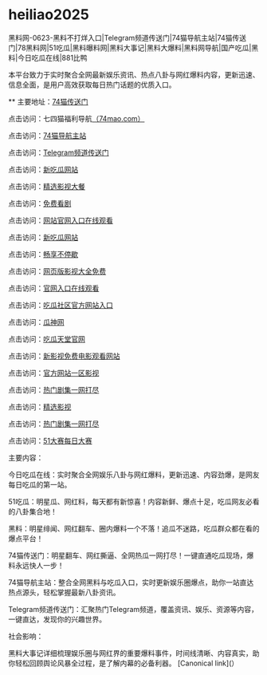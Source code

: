 # heiliao2025
黑料网-0623-黑料不打烊入口|Telegram频道传送门|74猫导航主站|74猫传送门|78黑料网|51吃瓜|黑料曝料网|黑料大事记|黑料大爆料|黑料网导航|国产吃瓜|黑料|今日吃瓜在线|881比鸭

本平台致力于实时聚合全网最新娱乐资讯、热点八卦与网红爆料内容，更新迅速、信息全面，是用户高效获取每日热门话题的优质入口。

** 主要地址：<a href="https://74mao.com/">74猫传送门</a>

点击访问：七四猫福利导航<a href="https://74mao.com/">（74mao.com）</a>

点击访问：<a href="https://74mao.com/">74猫导航主站</a>

点击访问：<a href="https://74mao.com/">Telegram频道传送门</a>

点击访问：<a href="https://cg1-46.pages.dev/">新吃瓜网站</a>

点击访问：<a href="https://cg2-46.pages.dev/">精选影视大餐</a>

点击访问：<a href="https://cg3-46.pages.dev/">免费看剧</a>

点击访问：<a href="https://cg4-46.pages.dev/">网站官网入口在线观看</a>

点击访问：<a href="https://cg1-39.pages.dev/">新吃瓜网站</a>

点击访问：<a href="https://cg2-39.pages.dev/">畅享不停歇</a>

点击访问：<a href="https://cg3-39.pages.dev/">网页版影视大全免费</a>

点击访问：<a href="https://cg4-39.pages.dev/">官网入口在线观看</a>

点击访问：<a href="https://cg5-37.pages.dev/">吃瓜社区官方网站入口</a>

点击访问：<a href="https://cg6-37.pages.dev/">瓜神网</a>

点击访问：<a href="https://cg7-37.pages.dev/">吃瓜天堂官网</a>

点击访问：<a href="https://cg8-37.pages.dev/">新影视免费电影观看网站</a>

点击访问：<a href="https://cg9-37.pages.dev/">官方网站一区影视</a>

点击访问：<a href="https://cg1-35.pages.dev/">热门剧集一网打尽</a>

点击访问：<a href="https://cg2-35.pages.dev/">精选影视</a>

点击访问：<a href="https://cg1-34.pages.dev/">热门剧集一网打尽</a>

点击访问：<a href="https://pc1-26.pages.dev/">51大赛每日大赛</a>

主要内容：

今日吃瓜在线：实时聚合全网娱乐八卦与网红爆料，更新迅速、内容劲爆，是网友每日吃瓜的第一站。

51吃瓜：明星瓜、网红料，每天都有新惊喜！内容新鲜、爆点十足，吃瓜网友必看的八卦集合地！

黑料：明星绯闻、网红翻车、圈内爆料一个不落！追瓜不迷路，吃瓜群众都在看的爆点平台！

74猫传送门：明星翻车、网红撕逼、全网热瓜一网打尽！一键直通吃瓜现场，爆料永远快人一步！

74猫导航主站：整合全网黑料与吃瓜入口，实时更新娱乐圈爆点，助你一站直达热点源头，轻松掌握最新八卦资讯。

Telegram频道传送门：汇聚热门Telegram频道，覆盖资讯、娱乐、资源等内容，一键直达，发现你的兴趣世界。

社会影响：

黑料大事记详细梳理娱乐圈与网红界的重要爆料事件，时间线清晰、内容真实，助你轻松回顾舆论风暴全过程，是了解内幕的必备利器。
[Canonical link](）
